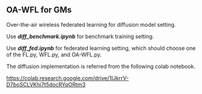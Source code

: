 ## OA-WFL for GMs

Over-the-air wireless federated learning for diffusion model setting.



Use ***diff\_benchmark.ipynb*** for benchmark training setting.

Use ***diff\_fed.ipynb*** for federated learning setting, which should choose one of the FL.py, WFL.py, and OA-WFL.py.



The diffusion implementation is referred from the following colab notebook.

<https://colab.research.google.com/drive/1IJkrrV-D7boSCLVKhi7t5docRYqORtm3>
